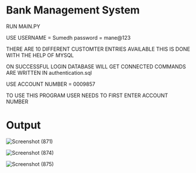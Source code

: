 # Bank Management System
RUN MAIN.PY

USE USERNAME = Sumedh
password = mane@123

THERE ARE 10 DIFFERENT CUSTOMTER ENTRIES AVAILABLE 
THIS IS DONE WITH THE HELP OF MYSQL

ON SUCCESSFUL LOGIN DATABASE WILL GET CONNECTED
COMMANDS ARE WRITTEN IN authentication.sql

USE ACCOUNT NUMBER = 0009857

TO USE THIS PROGRAM USER NEEDS TO FIRST ENTER ACCOUNT NUMBER 

# Output
![Screenshot (871)](https://github.com/SumedhMane/BankManagementSystem/assets/112798190/69c180a6-ac51-4667-8c39-1bc26130c7a9)

![Screenshot (874)](https://github.com/SumedhMane/BankManagementSystem/assets/112798190/7842b7e9-e85e-44ce-a512-22f9ca257de5)

![Screenshot (875)](https://github.com/SumedhMane/BankManagementSystem/assets/112798190/c4664c35-e4d4-46c6-b971-2b8ed7d816e3)
